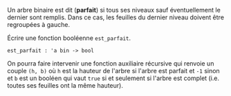 Un arbre binaire est dit (**parfait**) si tous ses niveaux sauf éventuellement le dernier sont remplis. Dans ce cas, les feuilles du dernier niveau doivent être regroupées à gauche.

Écrire une fonction booléenne `est_parfait`.

`est_parfait : 'a bin -> bool`

On pourra faire intervenir une fonction auxiliaire récursive qui renvoie un couple `(h, b)` où `h` est la hauteur de l'arbre si l'arbre est parfait et `-1` sinon et `b` est un booléen qui vaut `true` si et seulement si l'arbre est complet (i.e. toutes ses feuilles ont la même hauteur).